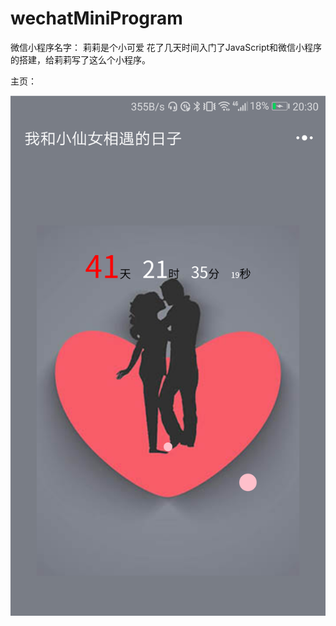 # wechatMiniProgram
微信小程序名字： 莉莉是个小可爱
花了几天时间入门了JavaScript和微信小程序的搭建，给莉莉写了这么个小程序。

主页：

![](homePage.png)